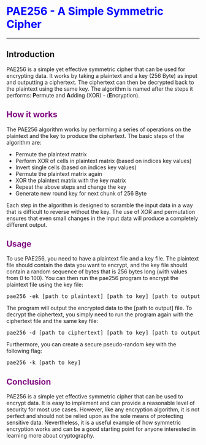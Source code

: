 <h1 style="color:blue;">PAE256 - A Simple Symmetric Cipher</h1>
	<hr>
	<h2 style="color:0xFFFFF;">Introduction</h2>
	<p>PAE256 is a simple yet effective symmetric cipher that can be used for encrypting data. It works by taking a plaintext and a key (256 Byte) as input and outputting a ciphertext. The ciphertext can then be decrypted back to the plaintext using the same key. The algorithm is named after the steps it performs: <b>P</b>ermute and <b>A</b>dding (XOR) - (<b>E</b>ncryption). </p>
	<h2 style="color:purple;">How it works</h2>
	<p>The PAE256 algorithm works by performing a series of operations on the plaintext and the key to produce the ciphertext. The basic steps of the algorithm are:</p>
	<ul>
		<li>Permute the plaintext matrix</li>
		<li>Perform XOR of cells in plaintext matrix (based on indices key values)</li>
		<li>Invert single cells (based on indices key values)</li>
                <li>Permute the plaintext matrix again</li>
		<li>XOR the plaintext matrix with the key matrix</li>
		<li>Repeat the above steps and change the key</li>
		<li>Generate new round key for next chunk of 256 Byte</li>
	</ul>
	<p>Each step in the algorithm is designed to scramble the input data in a way that is difficult to reverse without the key. The use of XOR and permutation ensures that even small changes in the input data will produce a completely different output. </p>
	<h2 style="color:purple;">Usage</h2>
	<p>To use PAE256, you need to have a plaintext file and a key file. The plaintext file should contain the data you want to encrypt, and the key file should contain a random sequence of bytes that is 256 bytes long (with values from 0 to 100). You can then run the pae256 program to encrypt the plaintext file using the key file:</p>
	<pre>pae256 -ek [path to plaintext] [path to key] [path to output]</pre>
	<p>The program will output the encrypted data to the [path to output] file. To decrypt the ciphertext, you simply need to run the program again with the ciphertext file and the same key file:</p>
	<pre>pae256 -d [path to ciphertext] [path to key] [path to output]</pre>
	<p>Furthermore, you can create a secure pseudo-random key with the following flag:</p>
	<pre>pae256 -k [path to key]</pre>
	<h2 style="color:purple;">Conclusion</h2>
	<p>PAE256 is a simple yet effective symmetric cipher that can be used to encrypt data. It is easy to implement and can provide a reasonable level of security for most use cases. However, like any encryption algorithm, it is not perfect and should not be relied upon as the sole means of protecting sensitive data. Nevertheless, it is a useful example of how symmetric encryption works and can be a good starting point for anyone interested in learning more about cryptography.</p>

  
